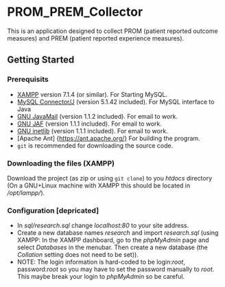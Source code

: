 # PROM_PREM_Collector
This is an application designed to collect PROM (patient reported outcome measures) and PREM (patient reported experience measures).

## Getting Started

### Prerequisits
* [XAMPP](https://www.apachefriends.org/index.html) version 7.1.4 (or similar). For Starting MySQL.
* [MySQL Connector/J](https://dev.mysql.com/downloads/connector/j/) (version 5.1.42 included). For MySQL interface to Java
* [GNU JavaMail](https://www.gnu.org/software/classpathx/javamail/javamail.html) (version 1.1.2 included). For email to work.
* [GNU JAF](https://www.gnu.org/software/classpathx/jaf/jaf.html) (version 1.1.1 included). For email to work.
* [GNU inetlib](https://www.gnu.org/software/classpathx/inetlib/inetlib.html) (version 1.1.1 included). For email to work.
* [Apache Ant] {https://ant.apache.org/} For building the program.
* `git` is recommended for downloading the source code.

### Downloading the files (XAMPP)
Download the project (as zip or using `git clone`) to you _htdocs_ directory (On a GNU+Linux machine with XAMPP this should be located in _/opt/lampp/_).

### Configuration [depricated]
* In _sql/research.sql_ change _localhost:80_ to your site address.
* Create a new database names _research_ and import _research.sql_ (using XAMPP: In the XAMPP dashboard, go to the _phpMyAdmin_ page and select _Databases_ in the menubar. Then create a new database (the _Collation_ setting does not need to be set)).
* NOTE: The login information is hard-coded to be login:_root_, password:_root_ so you may have to set the password manually to _root_. This maybe break your login to _phpMyAdmin_ so be careful.
